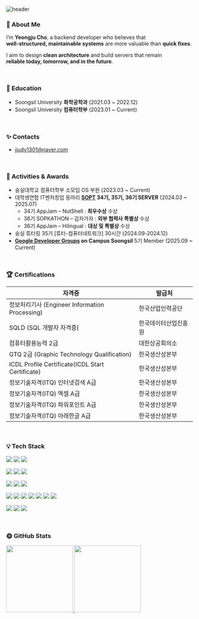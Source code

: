 ![header](https://capsule-render.vercel.app/api?type=waving&color=0:FFD93D,100:FFB347&height=200&section=header&text=choyeongju&fontSize=50&fontColor=ffffff&animation=fadeIn&fontAlignY=35)

### 💛 About Me
I’m **Yeongju Cho**, a backend developer who believes that  
**well-structured, maintainable systems** are more valuable than **quick fixes**.  

I aim to design **clean architecture** and build servers that remain  
**reliable today, tomorrow, and in the future**.

&nbsp;

### 📒 Education
- Soongsil University **화학공학과** (2021.03 ~ 2022.12)
- Soongsil University **컴퓨터학부** (2023.01 ~ Current)

&nbsp;

### ✨ Contacts
- jjudy1301@naver.com

&nbsp;

### 🌟 Activities & Awards
- 숭실대학교 컴퓨터학부 소모임 OS 부원 (2023.03 ~ Current)
- 대학생연합 IT벤처창업 동아리 **[SOPT](https://sopt.org/) 34기, 35기, 36기 SERVER** (2024.03 ~ 2025.07)
  - 34기 AppJam – NutShell : **최우수상** 수상
  - 36기 SOPKATHON – 감자가자 : **외부 협력사 특별상** 수상
  - 36기 AppJam – Hilingual : **대상 및 특별상** 수상
- 숭실 튜터링 35기 [튜터-컴퓨터네트워크] 30시간 (2024.09-2024.12)
- **[Google Developer Groups](https://gdg.community.dev/) on Campus Soongsil** 5기 Member (2025.09 ~ Current)


&nbsp;

### 🏆 Certifications

| 자격증 | 발급처 |
|--------|--------|
| 정보처리기사 (Engineer Information Processing) | 한국산업인력공단 |
| SQLD (SQL 개발자 자격증) | 한국데이터산업진흥원 |
| 컴퓨터활용능력 2급 | 대한상공회의소 |
| GTQ 2급 (Graphic Technology Qualification) | 한국생산성본부 |
| ICDL Profile Certificate(ICDL Start Certificate) | 한국생산성본부 |
| 정보기술자격(ITQ) 인터넷검색 A급 | 한국생산성본부 |
| 정보기술자격(ITQ) 엑셀 A급 | 한국생산성본부 |
| 정보기술자격(ITQ) 파워포인트 A급 | 한국생산성본부 |
| 정보기술자격(ITQ) 아래한글 A급 | 한국생산성본부 |

&nbsp;

### 💡 Tech Stack

<p>
  <img src="https://img.shields.io/badge/Java_17-007396?style=for-the-badge&logo=openjdk&logoColor=white"/>
  <img src="https://img.shields.io/badge/Python-3776AB?style=for-the-badge&logo=python&logoColor=white"/>
  <img src="https://img.shields.io/badge/Gradle-02303A?style=for-the-badge&logo=gradle&logoColor=white"/>
</p>

<p>
  <img src="https://img.shields.io/badge/Spring_Boot-6DB33F?style=for-the-badge&logo=springboot&logoColor=white"/>
  <img src="https://img.shields.io/badge/Spring_Security-6DB33F?style=for-the-badge&logo=springsecurity&logoColor=white"/>
  <img src="https://img.shields.io/badge/JPA/Hibernate-59666C?style=for-the-badge&logo=hibernate&logoColor=white"/>
</p>

<p>
  <img src="https://img.shields.io/badge/MySQL-4479A1?style=for-the-badge&logo=mysql&logoColor=white"/>
  <img src="https://img.shields.io/badge/PostgreSQL-4169E1?style=for-the-badge&logo=postgresql&logoColor=white"/>
  <img src="https://img.shields.io/badge/Redis-DC382D?style=for-the-badge&logo=redis&logoColor=white"/>
</p>

<p>
  <img src="https://img.shields.io/badge/AWS_EC2-FF9900?style=for-the-badge&logo=amazonaws&logoColor=white"/>
  <img src="https://img.shields.io/badge/AWS_RDS-527FFF?style=for-the-badge&logo=amazonrds&logoColor=white"/>
  <img src="https://img.shields.io/badge/AWS_S3-569A31?style=for-the-badge&logo=amazons3&logoColor=white"/>
  <img src="https://img.shields.io/badge/CloudFront-232F3E?style=for-the-badge&logo=amazonaws&logoColor=white"/>
  <img src="https://img.shields.io/badge/Docker-2496ED?style=for-the-badge&logo=docker&logoColor=white"/>
  <img src="https://img.shields.io/badge/Nginx-009639?style=for-the-badge&logo=nginx&logoColor=white"/>
  <img src="https://img.shields.io/badge/GitHub_Actions-2088FF?style=for-the-badge&logo=githubactions&logoColor=white"/>
</p>

<p>
  <img src="https://img.shields.io/badge/Prometheus-E6522C?style=for-the-badge&logo=prometheus&logoColor=white"/>
  <img src="https://img.shields.io/badge/Grafana-F46800?style=for-the-badge&logo=grafana&logoColor=white"/>
  <img src="https://img.shields.io/badge/Loki-4A90E2?style=for-the-badge"/>
</p>

&nbsp;

### 🌞 GitHub Stats
<a href="https://github.com/choyeongju">
  <img height="180em" src="https://github-readme-stats.vercel.app/api?username=choyeongju&show_icons=true&include_all_commits=true&theme=nord" />
  <img height="180em" src="https://github-readme-stats.vercel.app/api/top-langs/?username=choyeongju&layout=compact&theme=nord" />
</a>
